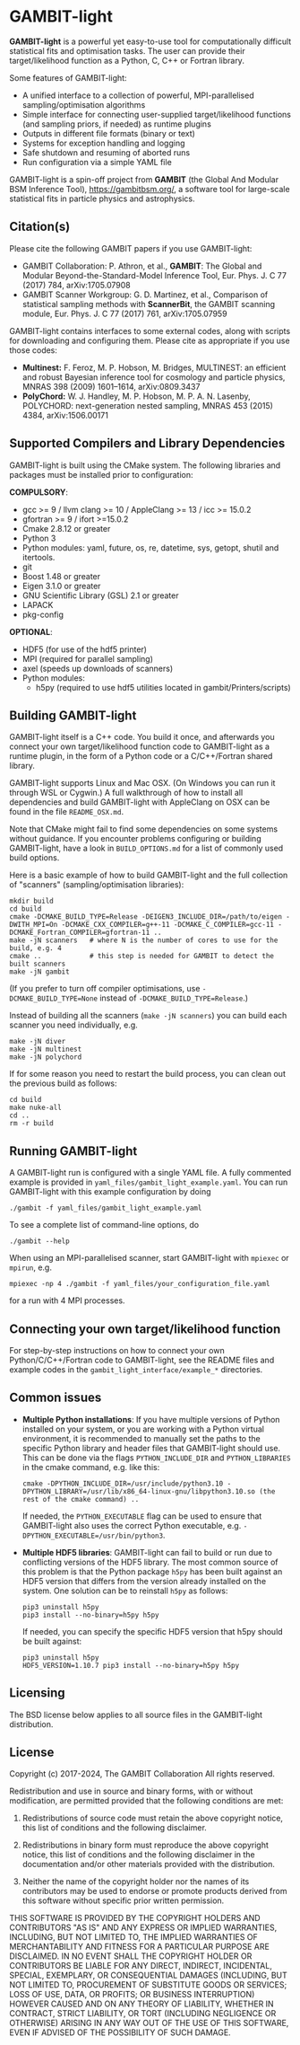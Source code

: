 GAMBIT-light
============

**GAMBIT-light** is a powerful yet easy-to-use tool for computationally difficult statistical fits and optimisation tasks. The user can provide their target/likelihood function as a Python, C, C++ or Fortran library.

Some features of GAMBIT-light:

  - A unified interface to a collection of powerful, MPI-parallelised sampling/optimisation algorithms
  - Simple interface for connecting user-supplied target/likelihood functions (and sampling priors, if needed) as runtime plugins 
  - Outputs in different file formats (binary or text)
  - Systems for exception handling and logging
  - Safe shutdown and resuming of aborted runs
  - Run configuration via a simple YAML file

GAMBIT-light is a spin-off project from **GAMBIT** (the Global And Modular BSM Inference Tool), https://gambitbsm.org/, a software tool for large-scale statistical fits in particle physics and astrophysics.


Citation(s)
--

Please cite the following GAMBIT papers if you use GAMBIT-light:

 - GAMBIT Collaboration: P. Athron, et al., **GAMBIT**: The Global and Modular Beyond-the-Standard-Model Inference Tool, Eur. Phys. J. C 77 (2017) 784, arXiv:1705.07908
 - GAMBIT Scanner Workgroup: G. D. Martinez, et al., Comparison of statistical sampling methods with **ScannerBit**, the GAMBIT scanning module, Eur. Phys. J. C 77 (2017) 761, arXiv:1705.07959


GAMBIT-light contains interfaces to some external codes, along with scripts for downloading and configuring them. Please cite as appropriate if you use those codes:

 - **Multinest:** F. Feroz, M. P. Hobson, M. Bridges, MULTINEST: an efficient and robust Bayesian inference tool for cosmology and particle physics, MNRAS 398 (2009) 1601–1614, arXiv:0809.3437
 - **PolyChord:** W. J. Handley, M. P. Hobson, M. P. A. N. Lasenby, POLYCHORD: next-generation nested sampling, MNRAS 453 (2015) 4384, arXiv:1506.00171


Supported Compilers and Library Dependencies
--

GAMBIT-light is built using the CMake system. The following libraries and packages must be installed prior to configuration:

**COMPULSORY**:

 - gcc >= 9 / llvm clang >= 10 / AppleClang >= 13 / icc >= 15.0.2
 - gfortran >= 9 / ifort >=15.0.2
 - Cmake 2.8.12 or greater
 - Python 3
 - Python modules: yaml, future, os, re, datetime, sys, getopt, shutil and itertools.
 - git
 - Boost 1.48 or greater
 - Eigen 3.1.0 or greater
 - GNU Scientific Library (GSL) 2.1 or greater
 - LAPACK
 - pkg-config

**OPTIONAL**:

 - HDF5 (for use of the hdf5 printer)
 - MPI (required for parallel sampling)
 - axel (speeds up downloads of scanners)
 - Python modules:
    - h5py (required to use hdf5 utilities located in gambit/Printers/scripts)


Building GAMBIT-light
--

GAMBIT-light itself is a C++ code. You build it once, and afterwards you connect your own target/likelihood function code to GAMBIT-light as a runtime plugin, in the form of a Python code or a C/C++/Fortran shared library. 

GAMBIT-light supports Linux and Mac OSX. (On Windows you can run it through WSL or Cygwin.) A full walkthrough of how to install all dependencies and build GAMBIT-light with AppleClang on OSX can be found in the file `README_OSX.md`.

Note that CMake might fail to find some dependencies on some systems without guidance. If you encounter problems configuring or building GAMBIT-light, have a look in `BUILD_OPTIONS.md` for a list of commonly used build options.

Here is a basic example of how to build GAMBIT-light and the full collection of "scanners" (sampling/optimisation libraries):

```
mkdir build
cd build
cmake -DCMAKE_BUILD_TYPE=Release -DEIGEN3_INCLUDE_DIR=/path/to/eigen -DWITH_MPI=On -DCMAKE_CXX_COMPILER=g++-11 -DCMAKE_C_COMPILER=gcc-11 -DCMAKE_Fortran_COMPILER=gfortran-11 ..
make -jN scanners   # where N is the number of cores to use for the build, e.g. 4
cmake ..            # this step is needed for GAMBIT to detect the built scanners
make -jN gambit
```

(If you prefer to turn off compiler optimisations, use `-DCMAKE_BUILD_TYPE=None` instead of `-DCMAKE_BUILD_TYPE=Release`.)

Instead of building all the scanners (`make -jN scanners`) you can build each scanner you need individually, e.g.

```
make -jN diver
make -jN multinest
make -jN polychord
```

If for some reason you need to restart the build process, you can clean out the previous build as follows:

```
cd build
make nuke-all
cd ..
rm -r build
```


Running GAMBIT-light
--

A GAMBIT-light run is configured with a single YAML file. A fully commented example is provided in `yaml_files/gambit_light_example.yaml`. You can run GAMBIT-light with this example configuration by doing

```
./gambit -f yaml_files/gambit_light_example.yaml
```

To see a complete list of command-line options, do 
```
./gambit --help
```

When using an MPI-parallelised scanner, start GAMBIT-light with `mpiexec` or `mpirun`, e.g.

```
mpiexec -np 4 ./gambit -f yaml_files/your_configuration_file.yaml
```

for a run with 4 MPI processes.



Connecting your own target/likelihood function
--

For step-by-step instructions on how to connect your own Python/C/C++/Fortran code to GAMBIT-light, see the README files and example codes in the 
`gambit_light_interface/example_*` directories.



Common issues
--

- **Multiple Python installations**: If you have multiple versions of Python installed on your system, or you are working with a Python virtual environment, it is recommended to manually set the paths to the specific Python library and header files that GAMBIT-light should use. This can be done via the flags `PYTHON_INCLUDE_DIR` and `PYTHON_LIBRARIES` in the cmake command, e.g. like this:
  ```
  cmake -DPYTHON_INCLUDE_DIR=/usr/include/python3.10 -DPYTHON_LIBRARY=/usr/lib/x86_64-linux-gnu/libpython3.10.so (the rest of the cmake command) ..
  ```
  If needed, the `PYTHON_EXECUTABLE` flag can be used to ensure that GAMBIT-light also uses the correct Python executable, e.g. `-DPYTHON_EXECUTABLE=/usr/bin/python3`.

- **Multiple HDF5 libraries**: GAMBIT-light can fail to build or run due to conflicting versions of the HDF5 library. The most common source of this problem is that the Python package `h5py` has been built against an HDF5 version that differs from the version already installed on the system. One solution can be to reinstall `h5py` as follows:
  ```
  pip3 uninstall h5py
  pip3 install --no-binary=h5py h5py
  ```
  If needed, you can specify the specific HDF5 version that h5py should be built against:
  ```
  pip3 uninstall h5py
  HDF5_VERSION=1.10.7 pip3 install --no-binary=h5py h5py  
  ```


Licensing
--

The BSD license below applies to all source files in the GAMBIT-light distribution.

License
--
Copyright (c) 2017-2024, The GAMBIT Collaboration
All rights reserved.

Redistribution and use in source and binary forms, with or without modification, are permitted provided that the following conditions are met:

1. Redistributions of source code must retain the above copyright notice, this list of conditions and the following disclaimer.

2. Redistributions in binary form must reproduce the above copyright notice, this list of conditions and the following disclaimer in the documentation and/or other materials provided with the distribution.

3. Neither the name of the copyright holder nor the names of its contributors may be used to endorse or promote products derived from this software without specific prior written permission.

THIS SOFTWARE IS PROVIDED BY THE COPYRIGHT HOLDERS AND CONTRIBUTORS "AS IS" AND ANY EXPRESS OR IMPLIED WARRANTIES, INCLUDING, BUT NOT LIMITED TO, THE IMPLIED WARRANTIES OF MERCHANTABILITY AND FITNESS FOR A PARTICULAR PURPOSE ARE DISCLAIMED. IN NO EVENT SHALL THE COPYRIGHT HOLDER OR CONTRIBUTORS BE LIABLE FOR ANY DIRECT, INDIRECT, INCIDENTAL, SPECIAL, EXEMPLARY, OR CONSEQUENTIAL DAMAGES (INCLUDING, BUT NOT LIMITED TO, PROCUREMENT OF SUBSTITUTE GOODS OR SERVICES; LOSS OF USE, DATA, OR PROFITS; OR BUSINESS INTERRUPTION) HOWEVER CAUSED AND ON ANY THEORY OF LIABILITY, WHETHER IN CONTRACT, STRICT LIABILITY, OR TORT (INCLUDING NEGLIGENCE OR OTHERWISE) ARISING IN ANY WAY OUT OF THE USE OF THIS SOFTWARE, EVEN IF ADVISED OF THE POSSIBILITY OF SUCH DAMAGE.
